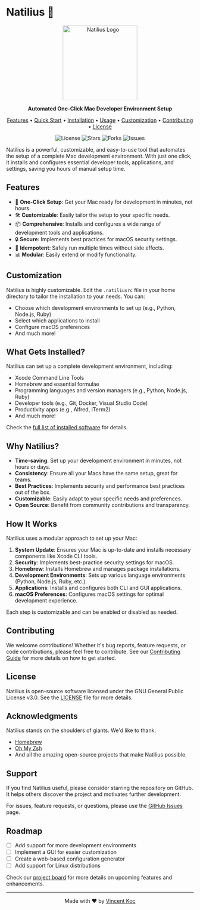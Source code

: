 # Natilius 🐚

<p align="center">
  <img src="assets/natilius_image.png" alt="Natilius Logo" width="200"/>
</p>

<p align="center">
  <strong>Automated One-Click Mac Developer Environment Setup</strong>
</p>

<p align="center">
  <a href="#features">Features</a> •
  <a href="#quick-start">Quick Start</a> •
  <a href="#installation">Installation</a> •
  <a href="#usage">Usage</a> •
  <a href="#customization">Customization</a> •
  <a href="#contributing">Contributing</a> •
  <a href="#license">License</a>
</p>

<p align="center">
  <img src="https://img.shields.io/github/license/vincentkoc/natilius" alt="License">
  <img src="https://img.shields.io/github/stars/vincentkoc/natilius" alt="Stars">
  <img src="https://img.shields.io/github/forks/vincentkoc/natilius" alt="Forks">
  <img src="https://img.shields.io/github/issues/vincentkoc/natilius" alt="Issues">
</p>

Natilius is a powerful, customizable, and easy-to-use tool that automates the setup of a complete Mac development environment. With just one click, it installs and configures essential developer tools, applications, and settings, saving you hours of manual setup time.

## Features

- 🚀 **One-Click Setup**: Get your Mac ready for development in minutes, not hours.
- 🛠 **Customizable**: Easily tailor the setup to your specific needs.
- 📦 **Comprehensive**: Installs and configures a wide range of development tools and applications.
- 🔒 **Secure**: Implements best practices for macOS security settings.
- 🔄 **Idempotent**: Safely run multiple times without side effects.
- 📊 **Modular**: Easily extend or modify functionality.

## Customization

Natilius is highly customizable. Edit the `.natiliusrc` file in your home directory to tailor the installation to your needs. You can:

- Choose which development environments to set up (e.g., Python, Node.js, Ruby)
- Select which applications to install
- Configure macOS preferences
- And much more!

## What Gets Installed?

Natilius can set up a complete development environment, including:

- Xcode Command Line Tools
- Homebrew and essential formulae
- Programming languages and version managers (e.g., Python, Node.js, Ruby)
- Developer tools (e.g., Git, Docker, Visual Studio Code)
- Productivity apps (e.g., Alfred, iTerm2)
- And much more!

Check the [full list of installed software](docs/installed-software.md) for details.

## Why Natilius?

- **Time-saving**: Set up your development environment in minutes, not hours or days.
- **Consistency**: Ensure all your Macs have the same setup, great for teams.
- **Best Practices**: Implements security and performance best practices out of the box.
- **Customizable**: Easily adapt to your specific needs and preferences.
- **Open Source**: Benefit from community contributions and transparency.

## How It Works

Natilius uses a modular approach to set up your Mac:

1. **System Update**: Ensures your Mac is up-to-date and installs necessary components like Xcode CLI tools.
2. **Security**: Implements best-practice security settings for macOS.
3. **Homebrew**: Installs Homebrew and manages package installations.
4. **Development Environments**: Sets up various language environments (Python, Node.js, Ruby, etc.).
5. **Applications**: Installs and configures both CLI and GUI applications.
6. **macOS Preferences**: Configures macOS settings for optimal development experience.

Each step is customizable and can be enabled or disabled as needed.

## Contributing

We welcome contributions! Whether it's bug reports, feature requests, or code contributions, please feel free to contribute. See our [Contributing Guide](CONTRIBUTING.md) for more details on how to get started.

## License

Natilius is open-source software licensed under the GNU General Public License v3.0. See the [LICENSE](LICENSE) file for more details.

## Acknowledgments

Natilius stands on the shoulders of giants. We'd like to thank:

- [Homebrew](https://brew.sh/)
- [Oh My Zsh](https://ohmyz.sh/)
- And all the amazing open-source projects that make Natilius possible.

## Support

If you find Natilius useful, please consider starring the repository on GitHub. It helps others discover the project and motivates further development.

For issues, feature requests, or questions, please use the [GitHub Issues](https://github.com/vincentkoc/natilius/issues) page.

## Roadmap

- [ ] Add support for more development environments
- [ ] Implement a GUI for easier customization
- [ ] Create a web-based configuration generator
- [ ] Add support for Linux distributions

Check our [project board](https://github.com/vincentkoc/natilius/projects) for more details on upcoming features and enhancements.

---

<p align="center">
  Made with ❤️ by <a href="https://github.com/vincentkoc">Vincent Koc</a>
</p>
